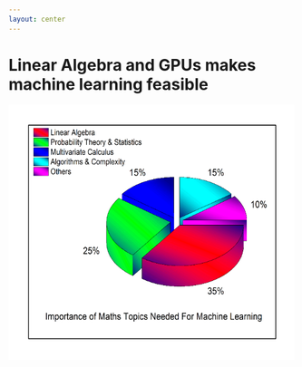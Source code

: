 ```yaml
---
layout: center
---
```


# Linear Algebra and GPUs makes machine learning feasible

<img alt="feasible" src="/images/math.png" class="ml-12" style="width: 580px; height: 450px;" />
